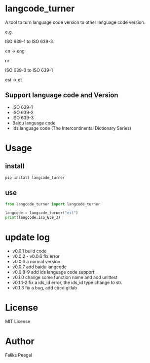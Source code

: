 # langcode_turner

A tool to turn language code version to other language code version.

e.g.

ISO 639-1 to ISO 639-3.

en -> eng

or

ISO 639-3 to ISO 639-1

est -> et

## Support language code and Version

- ISO 639-1
- ISO 639-2
- ISO 639-3
- Baidu language code
- Ids language code (The Intercontinental Dictionary Series)

# Usage

## install
```
pip install langcode_turner
```

## use
```python
from langcode_turner import langcode_turner

langcode = langcode_turner("est")
print(langcode.iso_639_3)

```

# update log

- v0.0.1 build code
- v0.0.2 - v0.0.6 fix error
- v0.0.6 a normal version
- v0.0.7 add baidu langcode
- v0.0.8-9 add ids language code support
- v0.1.0 change some function name and add unittest
- v0.1.1-2 fix a ids_id error, the ids_id type change to str.
- v0.1.3 fix a bug, add ci/cd gitlab
# License
MIT License

# Author
Feliks Peegel

